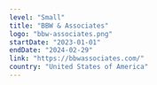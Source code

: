 ```yaml
---
level: "Small"
title: "BBW & Associates"
logo: "bbw-associates.png"
startDate: "2023-01-01"
endDate: "2024-02-29"
link: "https://bbwassociates.com/"
country: "United States of America"
---
```

